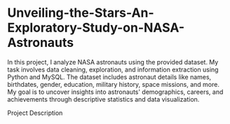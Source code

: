 # Unveiling-the-Stars-An-Exploratory-Study-on-NASA-Astronauts
In this project, I analyze NASA astronauts using the provided dataset. My task involves data cleaning, exploration, and information extraction using Python and MySQL. The dataset includes astronaut details like names, birthdates, gender, education, military history, space missions, and more. My goal is to uncover insights into astronauts' demographics, careers, and achievements through descriptive statistics and data visualization.

Project Description
